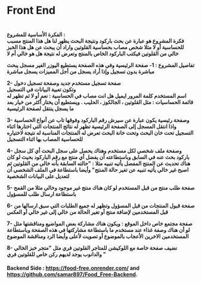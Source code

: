 <h1>Front End<h1>

<h4>

الفكرة الأساسية للمشروع :
<br/>
فكرة المشروع هو عبارة عن بحث باركود ونتيجة البحث يظهر لنا هل هذا المنتج مسبب للحساسية أو لا
مثلا شخص مصاب بحساسية القلوتين واراد أن يبحث عن هل هذا الخبز خالي من القلوتين فيكتب الباركود الخاص بالمنتج وتعرض له نتيجة هل هو خالي أم لا

تفاصيل المشروع :
1- صفحة الرئيسية وفي هذه الصفحة يستطيع اليوزر الغير مسجل يبحث مباشرة بدون تسجيل وإذا أراد يسجل من أجل المميزات يسجل مباشرة

2- صفحة تسجيل مستخدم جديد وصفحة تسجيل دخول  
وتكون تعبية البيانات في التسجيل  
اسم المستخدم
كلمة المرور
ايميل
هل انت مصاب في الحساسية : نعم أو لا
ثم تظهر له قائمة الحساسيات : مثل القلوتين ، الجالكوز ، الحليب . ويستطيع أن يختار أكثر من خيار بعد ما يسجل ينتقل لصفحة الرئيسية

3- وصفحة رئيسية يكون عبارة عن سيرش رقم الباركود وفوقها تاب عن أنواع الحساسية واذا انتقل المسجل إلى الصفحة الرئيسية تظهر له نتائج المنتجات التي اختارها اثناء التسجيل تحت خان البحث وتحت خانة البحث تعرض له المنتجات المناسبة له نتيجة لاختياره للحساسية المصاب بها اثناء التسجيل

4- وصفحة ملف شخصي لكل مستخدم وهناك يحصل على سجل البحث أي كل سجل باركود بحث عنه في السابق وباستطاعته أن يفضل أي منتج مع رقم الباركود بحيث لو كان هناك تحديث عن المنتج المفضل يأتيه تنبيه
مثلا : "حالته السابقة بأنه خالي من القلوتين ثم اصبح غير خالي يأتيه تنبيه عن تغير حالة المنتج"
وأيضا باستطاعة في الملف الشخصي أن لتعديل على البيانات الشخصية

5- صفحة طلب منتج من قبل المستخدم لو كان هناك منتج غير موجود وخالي مثلا من القمح باستطاعة ارسال طلب للمسؤول

6- صفحة قبول المنتجات من قبل المسؤول وتظهر له جميع الطلبات التي سبق ارسالها من قبل المستخدمين لإضافة منتج أو تغير الحالة من خالي إلى غير خالي أو العكس

7- صفحة مجتمع خاص داخل الموقع : ويكون هناك مشاركة بعض المواضيع ومناقشتها مثل لو أن هناك وصفة غذاء عند مستخدم ما باستطاعة مشاركتها في هذه الصفحة وباستطاعة المستخدمين الاخرين الأعجاب بالموضوع أو تصويت لأعلى وأيضا الرد ومناقشة الموضوع

8- نضيف صفحة خاصة مع اللوكيشن للمتاجر القلوتين فري مثل "متجر خبز الخالي والدانوب يوجد لديهم ركن خاص للقلوتين فري "
#### Backend Side : https://food-free.onrender.com/ and https://github.com/samar897/Food_Free-Backend. 

</h4>
